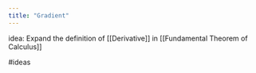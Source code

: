```yaml
---
title: "Gradient"
---
```

idea: Expand the definition of [[Derivative]] in [[Fundamental Theorem of Calculus]]

#ideas 
